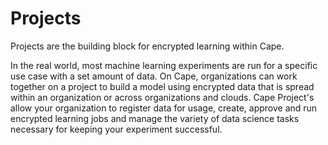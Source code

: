 # Projects

Projects are the building block for encrypted learning within Cape. 

In the real world, most machine learning experiments are run for a specific use case with a set amount of data. On Cape, organizations can work together on a project to build a model using encrypted data that is spread within an organization or across organizations and clouds. Cape Project's allow your organization to register data for usage, create, approve and run encrypted learning jobs and manage the variety of data science tasks necessary for keeping your experiment successful.
